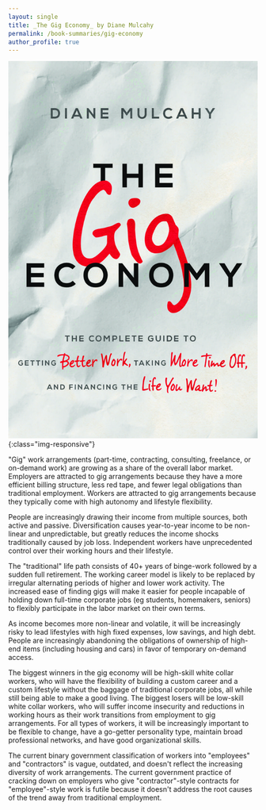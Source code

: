 ```yaml
---
layout: single
title: _The Gig Economy_ by Diane Mulcahy
permalink: /book-summaries/gig-economy
author_profile: true
---
```


![The Gig Economy](/assets/images/gig-economy.jpg){:class="img-responsive"}

"Gig" work arrangements (part-time, contracting, consulting, freelance, or on-demand work) are growing as a share of the overall labor market.
Employers are attracted to gig arrangements because they have a more efficient billing structure, less red tape, and fewer legal obligations than traditional employment.
Workers are attracted to gig arrangements because they typically come with high autonomy and lifestyle flexibility.

People are increasingly drawing their income from multiple sources, both active and passive.
Diversification causes year-to-year income to be non-linear and unpredictable, but greatly reduces the income shocks traditionally caused by job loss.
Independent workers have unprecedented control over their working hours and their lifestyle.

The "traditional" life path consists of 40+ years of binge-work followed by a sudden full retirement.
The working career model is likely to be replaced by irregular alternating periods of higher and lower work activity.
The increased ease of finding gigs will make it easier for people incapable of holding down full-time corporate jobs (eg students, homemakers, seniors) to flexibly participate in the labor market on their own terms.

As income becomes more non-linear and volatile, it will be increasingly risky to lead lifestyles with high fixed expenses, low savings, and high debt.
People are increasingly abandoning the obligations of ownership of high-end items (including housing and cars) in favor of temporary on-demand access.

The biggest winners in the gig economy will be high-skill white collar workers, who will have the flexibility of building a custom career and a custom lifestyle without the baggage of traditional corporate jobs, all while still being able to make a good living.
The biggest losers will be low-skill white collar workers, who will suffer income insecurity and reductions in working hours as their work transitions from employment to gig arrangements.
For all types of workers, it will be increasingly important to be flexible to change, have a go-getter personality type, maintain broad professional networks, and have good organizational skills.

The current binary government classification of workers into "employees" and "contractors" is vague, outdated, and doesn't reflect the increasing diversity of work arrangements. 
The current government practice of cracking down on employers who give "contractor"-style contracts for "employee"-style work is futile because it doesn't address the root causes of the trend away from traditional employment.
